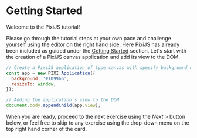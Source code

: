 # Getting Started

Welcome to the PixiJS tutorial!

Please go through the tutorial steps at your own pace and challenge yourself using the editor on the right hand side. Here PixiJS has already been included as guided under the [Getting Started](/7.x/guides/basics/getting-started) section. Let's start with the creation of a PixiJS canvas application and add its view to the DOM.

```javascript
// Create a PixiJS application of type canvas with specify background color and make it resize to the iframe window
const app = new PIXI.Application({
  background: '#1099bb',
  resizeTo: window,
});

// Adding the application's view to the DOM
document.body.appendChild(app.view);
```

When you are ready, proceed to the next exercise using the _Next >_ button below, or feel free to skip to any exercise using the drop-down menu on the top right hand corner of the card.
